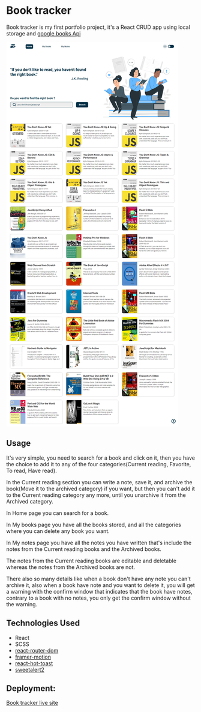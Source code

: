 # Book tracker
Book tracker is my first portfolio project, it's a React CRUD app using local storage and [google books Api](https://developers.google.com/books)

![Book tracker home page](https://github.com/Badr-21/Book-tracker/blob/main/public/home-page.png)


## Usage
It's very simple, you need to search for a book and click on it, then you have the choice to add it to any of the four categories(Current reading, Favorite, To read, Have read).

In the Current reading section you can write a note, save it, and archive the book(Move it to the archived category) if you want, but then you can't add it to the Current reading category any more, until you unarchive it from the Archived category.

In Home page you can search for a book.

In My books page you have all the books stored, and all the categories where you can delete any book you want. 

In My notes page you have all the notes you have written that's include the notes from the Current reading books and the Archived books.

The notes from the Current reading books are editable and deletable whereas the notes from the Archived books are not.

There also so many details like when a book don't have any note you can't archive it, also when a book have note and you want to delete it, you will get a warning with the confirm window that indicates that the book have notes, contrary to a book with no notes, you only get the confirm window without the warning. 

## Technologies Used
- React
- SCSS
- [react-router-dom](https://reactrouter.com/en/main)
- [framer-motion](https://www.framer.com/motion/)
- [react-hot-toast](https://react-hot-toast.com/)
- [sweetalert2](https://sweetalert2.github.io/)

## Deployment:
[Book tracker live site](https://badr-21-book-tracker.netlify.app/)




